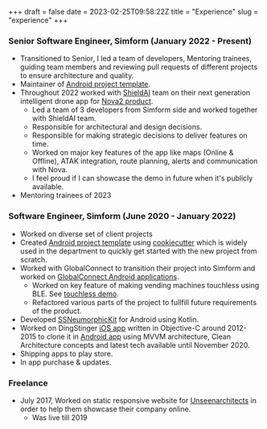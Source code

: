 +++
draft = false
date = 2023-02-25T09:58:22Z
title = "Experience"
slug = "experience" 
+++

### Senior Software Engineer, Simform (January 2022 - Present)
* Transitioned to Senior, I led a team of developers, Mentoring trainees, guiding team members and reviewing pull requests of different projects to ensure architecture and quality.
* Maintainer of [Android project template][AndroidProjectSetup].
* Throughout 2022 worked with [ShieldAI][SAI] team on their next generation intelligent drone app for [Nova2 product][Nova2].
    * Led a team of 3 developers from Simform side and worked together with ShieldAI team.
    * Responsible for architectural and design decisions.
    * Responsible for making strategic decisions to deliver features on time.
    * Worked on major key features of the app like maps (Online & Offline), ATAK integration, route planning, alerts and communication with Nova.
    * I feel proud if I can showcase the demo in future when it's publicly available.
* Mentoring trainees of 2023

### Software Engineer, Simform (June 2020 - January 2022)
* Worked on diverse set of client projects
* Created [Android project template][AndroidProjectSetup] using [cookiecutter][cookiecutter] which is widely used in the department to quickly get started with the new project from scratch.
* Worked with GlobalConnect to transition their project into Simform and worked on [GlobalConnect Android applications][GCApps].
    * Worked on key feature of making vending machines touchless using BLE. See [touchless demo][touchlessDemo].
    * Refactored various parts of the project to fullfill future requirements of the product.
* Developed [SSNeumorphicKit][SSNeumorphicKit] for Android using Kotlin.
* Worked on DingStinger [iOS app][DingStingerIOS] written in Objective-C around 2012-2015 to clone it in [Android app][DingStingerAndroid] using MVVM architecture, Clean Architecture concepts and latest tech available until November 2020.
* Shipping apps to play store.
* In app purchase & updates.

### Freelance
* July 2017, Worked on static responsive website for [Unseenarchitects][unseenarchitects] in order to help them showcase their company online.
    * Was live till 2019

[SSNeumorphicKit]: https://github.com/SimformSolutionsPvtLtd/SSNeumorphicKit
[AndroidProjectSetup]: https://github.com/SimformSolutionsPvtLtd/Android_Project_Setup
[cookiecutter]: https://github.com/cookiecutter/cookiecutter
[DingStingerIOS]: https://apps.apple.com/us/app/ding-stinger/id586028601
[DingStingerAndroid]: https://play.google.com/store/apps/details?id=com.thedingguy.thedingguypdrestimator&hl=en_IN&gl=US&pli=1
[GCApps]: https://play.google.com/store/apps/developer?id=GlobalConnect+%C2%AE&hl=en_IN&gl=US
[touchlessDemo]: https://www.facebook.com/GlobalConnectInc/videos/1142666846176763/?__so__=channel_tab&__rv__=all_videos_card
[SAI]: https://shield.ai/
[Nova2]: https://shield.ai/nova-2/
[unseenarchitects]: https://unseenarchitects.com